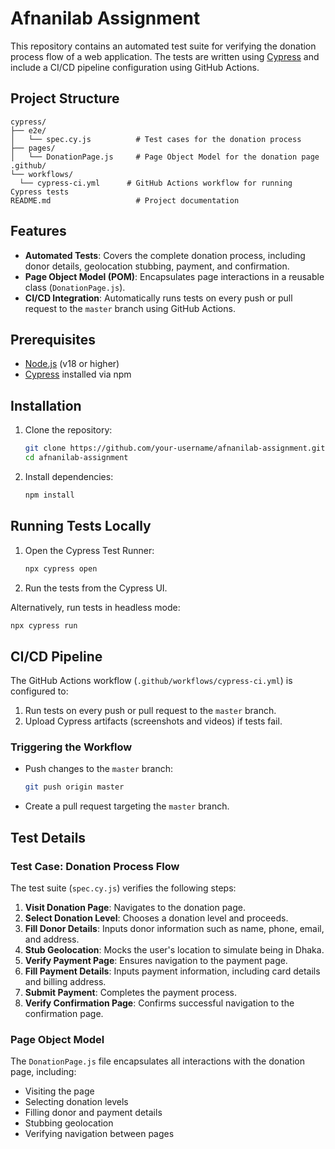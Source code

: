 # Afnanilab Assignment

This repository contains an automated test suite for verifying the donation process flow of a web application. The tests are written using [Cypress](https://www.cypress.io/) and include a CI/CD pipeline configuration using GitHub Actions.

## Project Structure

```
cypress/
├── e2e/
│   └── spec.cy.js          # Test cases for the donation process
├── pages/
│   └── DonationPage.js     # Page Object Model for the donation page
.github/
└── workflows/
  └── cypress-ci.yml      # GitHub Actions workflow for running Cypress tests
README.md                   # Project documentation
```

## Features

- **Automated Tests**: Covers the complete donation process, including donor details, geolocation stubbing, payment, and confirmation.
- **Page Object Model (POM)**: Encapsulates page interactions in a reusable class (`DonationPage.js`).
- **CI/CD Integration**: Automatically runs tests on every push or pull request to the `master` branch using GitHub Actions.

## Prerequisites

- [Node.js](https://nodejs.org/) (v18 or higher)
- [Cypress](https://www.cypress.io/) installed via npm

## Installation

1. Clone the repository:
   ```bash
   git clone https://github.com/your-username/afnanilab-assignment.git
   cd afnanilab-assignment
   ```

2. Install dependencies:
   ```bash
   npm install
   ```

## Running Tests Locally

1. Open the Cypress Test Runner:
   ```bash
   npx cypress open
   ```

2. Run the tests from the Cypress UI.

Alternatively, run tests in headless mode:
```bash
npx cypress run
```

## CI/CD Pipeline

The GitHub Actions workflow (`.github/workflows/cypress-ci.yml`) is configured to:

1. Run tests on every push or pull request to the `master` branch.
2. Upload Cypress artifacts (screenshots and videos) if tests fail.

### Triggering the Workflow

- Push changes to the `master` branch:
  ```bash
  git push origin master
  ```

- Create a pull request targeting the `master` branch.

## Test Details

### Test Case: Donation Process Flow

The test suite (`spec.cy.js`) verifies the following steps:

1. **Visit Donation Page**: Navigates to the donation page.
2. **Select Donation Level**: Chooses a donation level and proceeds.
3. **Fill Donor Details**: Inputs donor information such as name, phone, email, and address.
4. **Stub Geolocation**: Mocks the user's location to simulate being in Dhaka.
5. **Verify Payment Page**: Ensures navigation to the payment page.
6. **Fill Payment Details**: Inputs payment information, including card details and billing address.
7. **Submit Payment**: Completes the payment process.
8. **Verify Confirmation Page**: Confirms successful navigation to the confirmation page.

### Page Object Model

The `DonationPage.js` file encapsulates all interactions with the donation page, including:

- Visiting the page
- Selecting donation levels
- Filling donor and payment details
- Stubbing geolocation
- Verifying navigation between pages


